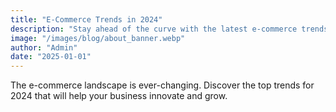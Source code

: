 ```yaml
---
title: "E-Commerce Trends in 2024"
description: "Stay ahead of the curve with the latest e-commerce trends that are shaping the industry in 2024."
image: "/images/blog/about_banner.webp"
author: "Admin"
date: "2025-01-01"
---
```


The e-commerce landscape is ever-changing. Discover the top trends for 2024 that will help your business innovate and grow.
